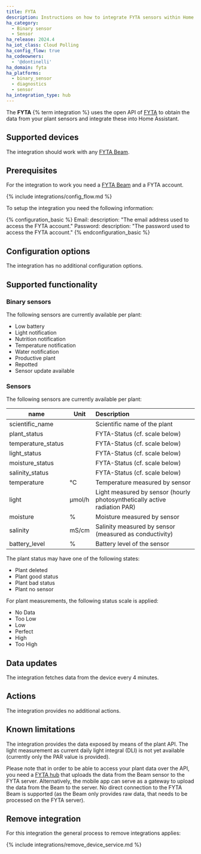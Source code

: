 ```yaml
---
title: FYTA
description: Instructions on how to integrate FYTA sensors within Home Assistant.
ha_category:
  - Binary sensor
  - Sensor
ha_release: 2024.4
ha_iot_class: Cloud Polling
ha_config_flow: true
ha_codeowners:
  - '@dontinelli'
ha_domain: fyta
ha_platforms:
  - binary_sensor
  - diagnostics
  - sensor
ha_integration_type: hub
---
```


The **FYTA** {% term integration %} uses the open API of [FYTA](https://www.fyta.de) to obtain the data from your plant sensors and integrate these into Home Assistant.

## Supported devices

The integration should work with any [FYTA Beam](https://fyta.de/collections/all/products/single-beam).

## Prerequisites

For the integration to work you need a [FYTA Beam](https://fyta.de/collections/all/products/single-beam) and a FYTA account.

{% include integrations/config_flow.md %}

To setup the integration you need the following information:

{% configuration_basic %}
Email:
  description: "The email address used to access the FYTA account."
Password:
  description: "The password used to access the FYTA account."
{% endconfiguration_basic %}

## Configuration options

The integration has no additional configuration options.

## Supported functionality

### Binary sensors

The following sensors are currently available per plant:

- Low battery
- Light notification
- Nutrition notification
- Temperature notification
- Water notification
- Productive plant
- Repotted
- Sensor update available

### Sensors

The following sensors are currently available per plant:

| name                  | Unit   | Description   |
|-----------------------|--------|:-------------------------------------------|
| scientific_name       |        | Scientific name of the plant               |
| plant_status          |        | FYTA-Status (cf. scale below)              |
| temperature_status    |        | FYTA-Status (cf. scale below)              |
| light_status          |        | FYTA-Status (cf. scale below)              |
| moisture_status       |        | FYTA-Status (cf. scale below)              |
| salinity_status       |        | FYTA-Status (cf. scale below)              |
| temperature           | °C     | Temperature measured by sensor             |
| light                 | μmol/h | Light measured by sensor (hourly photosynthetically active radiation PAR)|
| moisture              | %      | Moisture measured by sensor                |
| salinity              | mS/cm  | Salinity measured by sensor (measured as conductivity)|
| battery_level         | %      | Battery level of the sensor                |

The plant status may have one of the following states:

- Plant deleted
- Plant good status
- Plant bad status
- Plant no sensor

For plant measurements, the following status scale is applied:

- No Data
- Too Low
- Low
- Perfect
- High
- Too High

## Data updates

The integration fetches data from the device every 4 minutes.

## Actions

The integration provides no additional actions.

## Known limitations

The integration provides the data exposed by means of the plant API. The light measurement as current daily light integral (DLI) is not yet available (currently only the PAR value is provided).

Please note that in order to be able to access your plant data over the API, you need a [FYTA hub](https://fyta.de/collections/all/products/single-hub) that uploads the data from the Beam sensor to the FYTA server. Alternatively, the mobile app can serve as a gateway to upload the data from the Beam to the server. No direct connection to the FYTA Beam is supported (as the Beam only provides raw data, that needs to be processed on the FYTA server).

## Remove integration

For this integration the general process to remove integrations applies:

{% include integrations/remove_device_service.md %}
